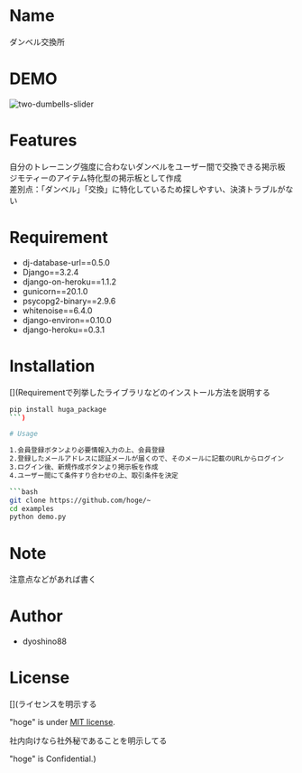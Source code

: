# Name

ダンベル交換所

# DEMO

![two-dumbells-slider](https://github.com/dyoshino88/Django-app/assets/130971236/39053698-1194-4696-b763-6f0b181a8963)

# Features
自分のトレーニング強度に合わないダンベルをユーザー間で交換できる掲示板<br>
ジモティーのアイテム特化型の掲示板として作成<br>
差別点：「ダンベル」「交換」に特化しているため探しやすい、決済トラブルがない<br>

# Requirement

* dj-database-url==0.5.0
* Django==3.2.4
* django-on-heroku==1.1.2
* gunicorn==20.1.0
* psycopg2-binary==2.9.6
* whitenoise==6.4.0
* django-environ==0.10.0
* django-heroku==0.3.1

# Installation

[](Requirementで列挙したライブラリなどのインストール方法を説明する

```bash
pip install huga_package
```)

# Usage

1.会員登録ボタンより必要情報入力の上、会員登録
2.登録したメールアドレスに認証メールが届くので、そのメールに記載のURLからログイン
3.ログイン後、新規作成ボタンより掲示板を作成
4.ユーザー間にて条件すり合わせの上、取引条件を決定

```bash
git clone https://github.com/hoge/~
cd examples
python demo.py
```

# Note

注意点などがあれば書く

# Author

* dyoshino88


# License
[](ライセンスを明示する

"hoge" is under [MIT license](https://en.wikipedia.org/wiki/MIT_License).

社内向けなら社外秘であることを明示してる

"hoge" is Confidential.)

